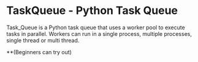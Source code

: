 TaskQueue - Python Task Queue
==============================

Task_Queue is a Python task queue that uses a worker pool to execute tasks in parallel. Workers can run in a single process, multiple processes, single thread or multi thread. 

**(Beginners can try out)